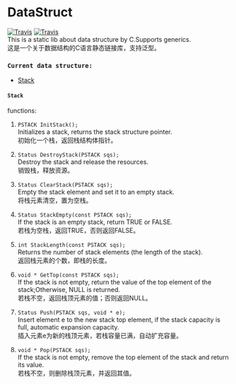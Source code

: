 # DataStruct
[![Travis](https://img.shields.io/badge/Language-C-lightgrey.svg)]()
[![Travis](https://img.shields.io/travis/rust-lang/rust.svg)]()  
This is a static lib about data structure by C.Supports generics.  
这是一个关于数据结构的C语言静态链接库，支持泛型。  
  
### `Current data structure:`  
* [Stack](https://github.com/Joezeo/DataStruct/new/master?readme=1#stack)  
  
  
#### `Stack`  
functions:  
1. `PSTACK InitStack();`  
Initializes a stack, returns the stack structure pointer.  
初始化一个栈，返回栈结构体指针。     

2. `Status DestroyStack(PSTACK sqs);`  
Destroy the stack and release the resources.  
销毁栈，释放资源。  

3. `Status ClearStack(PSTACK sqs);`  
Empty the stack element and set it to an empty stack.  
将栈元素清空，置为空栈。  

4. `Status StackEmpty(const PSTACK sqs);`  
If the stack is an empty stack, return TRUE or FALSE.  
若栈为空栈，返回TRUE，否则返回FALSE。  

5. `int StackLength(const PSTACK sqs);`  
Returns the number of stack elements (the length of the stack).   
返回栈元素的个数，即栈的长度。  

6. `void * GetTop(const PSTACK sqs);`  
If the stack is not empty, return the value of the top element of the stack;Otherwise, NULL is returned.   
若栈不空，返回栈顶元素的值；否则返回NULL。  

7. `Status Push(PSTACK sqs, void * e);`  
Insert element e to the new stack top element, if the stack capacity is full, automatic expansion capacity.   
插入元素e为新的栈顶元素，若栈容量已满，自动扩充容量。  

8. `void * Pop(PSTACK sqs);`  
If the stack is not empty, remove the top element of the stack and return its value.   
若栈不空，则删除栈顶元素，并返回其值。  



 

